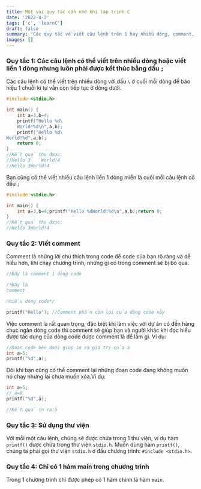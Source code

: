 ```yaml
---
title: Một vài quy tắc cần nhớ khi lập trình C
date: '2022-4-2'
tags: ['c', 'learnC']
draft: false
summary: 'Các quy tắc về viết câu lệnh trên 1 hay nhiều dòng, comment, thư viện, hàm'
images: []
---
```


### Quy tắc 1: Các câu lệnh có thể viết trên nhiều dòng hoặc viết liền 1 dòng nhưng luôn phải được kết thúc bằng dấu `;`

Các câu lệnh có thể viết trên nhiều dòng với dấu `\` ở cuối mỗi dòng để báo hiệu 1 chuỗi kí tự vẫn còn tiếp tục ở dòng dưới.

```c
#include <stdio.h>

int main() {
    int a=3,b=4;
    printf("Hello %d\
    World!%d\n",a,b);
    printf("Hello %d\
World!%d",a,b);
    return 0;
}
//Kết quả thu được:
//Hello 3    World!4
//Hello 3World!4
```

Bạn cũng có thể viết nhiều câu lệnh liền 1 dòng miễn là cuối mỗi câu lệnh có dấu `;`

```c
#include <stdio.h>

int main() {
    int a=3,b=4;printf("Hello %dWorld!%d\n",a,b);return 0;
}
//Kết quả thu được:
//Hello 3World!4
```

### Quy tắc 2: Viết comment

Comment là những lời chú thích trong code để code của bạn rõ ràng và dễ hiểu hơn, khi chạy chương trình, những gì có trong comment sẽ bị bỏ qua.

```c
//Đây là comment 1 dòng code

/*Đây là
comment

nhiều dòng code*/

printf("Hello"); //Comment phần còn lại của dòng code này
```

Việc comment là rất quan trọng, đặc biệt khi làm việc với dự án có đến hàng chục ngàn dòng code thì comment sẽ giúp bạn và người khác khi đọc hiểu được tác dụng của dòng code được comment là để làm gì. Ví dụ:

```c
//Đoạn code bên dưới giúp in ra giá trị của a
int a=5;
printf("%d",a);
```

Đôi khi bạn cũng có thể comment lại những đoạn code đang không muốn nó chạy nhưng lại chưa muốn xóa.Ví dụ:

```c
int a=5;
// a=6
printf("%d",a);

//Kết quả in ra:5
```

### Quy tắc 3: Sử dụng thư viện

Với mỗi một câu lệnh, chúng sẽ được chứa trong 1 thư viện, ví dụ hàm `printf()` được chứa trong thư viện `stdio.h`. Muốn dùng hàm `printf()`, chúng ta phải gọi thư viện `stdio.h` ở đầu chương trình: `#include <stdio.h>`.

### Quy tắc 4: Chỉ có 1 hàm main trong chương trình

Trong 1 chương trình chỉ được phép có 1 hàm chính là hàm `main`.

